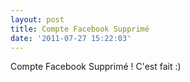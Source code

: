 ```yaml
---
layout: post
title: Compte Facebook Supprimé
date: '2011-07-27 15:22:03'
---
```


Compte Facebook Supprimé ! C'est fait :)